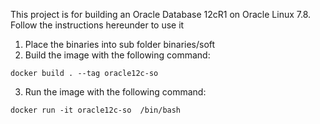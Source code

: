 This project is for building an Oracle Database 12cR1 on Oracle Linux 7.8. Follow the instructions hereunder to use it

1. Place the binaries into sub folder binaries/soft
2. Build the image with the following command:

````
docker build . --tag oracle12c-so
````
3. Run the image with the following command:

````
docker run -it oracle12c-so  /bin/bash     
````
